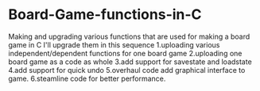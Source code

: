 # Board-Game-functions-in-C
Making and upgrading various functions that are used for making a board game in C
I'll upgrade them in this sequence
1.uploading various independent/dependent functions for one board game
2.uploading one board game as a code as whole
3.add support for savestate and loadstate
4.add support for quick undo
5.overhaul code add graphical interface to game.
6.steamline code for better performance.
